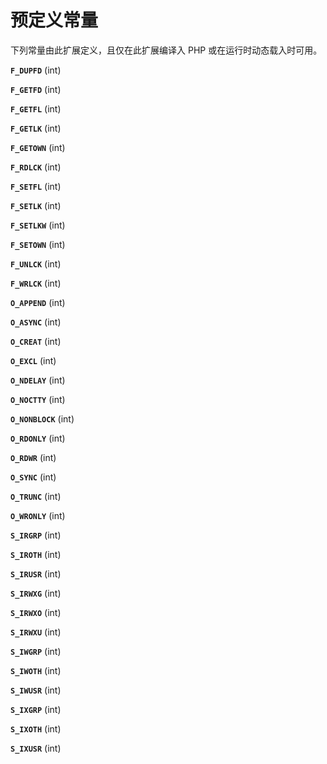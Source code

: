 预定义常量
==========

下列常量由此扩展定义，且仅在此扩展编译入 PHP 或在运行时动态载入时可用。

**`F_DUPFD`** (<span class="type">int</span>)  

**`F_GETFD`** (<span class="type">int</span>)  

**`F_GETFL`** (<span class="type">int</span>)  

**`F_GETLK`** (<span class="type">int</span>)  

**`F_GETOWN`** (<span class="type">int</span>)  

**`F_RDLCK`** (<span class="type">int</span>)  

**`F_SETFL`** (<span class="type">int</span>)  

**`F_SETLK`** (<span class="type">int</span>)  

**`F_SETLKW`** (<span class="type">int</span>)  

**`F_SETOWN`** (<span class="type">int</span>)  

**`F_UNLCK`** (<span class="type">int</span>)  

**`F_WRLCK`** (<span class="type">int</span>)  

**`O_APPEND`** (<span class="type">int</span>)  

**`O_ASYNC`** (<span class="type">int</span>)  

**`O_CREAT`** (<span class="type">int</span>)  

**`O_EXCL`** (<span class="type">int</span>)  

**`O_NDELAY`** (<span class="type">int</span>)  

**`O_NOCTTY`** (<span class="type">int</span>)  

**`O_NONBLOCK`** (<span class="type">int</span>)  

**`O_RDONLY`** (<span class="type">int</span>)  

**`O_RDWR`** (<span class="type">int</span>)  

**`O_SYNC`** (<span class="type">int</span>)  

**`O_TRUNC`** (<span class="type">int</span>)  

**`O_WRONLY`** (<span class="type">int</span>)  

**`S_IRGRP`** (<span class="type">int</span>)  

**`S_IROTH`** (<span class="type">int</span>)  

**`S_IRUSR`** (<span class="type">int</span>)  

**`S_IRWXG`** (<span class="type">int</span>)  

**`S_IRWXO`** (<span class="type">int</span>)  

**`S_IRWXU`** (<span class="type">int</span>)  

**`S_IWGRP`** (<span class="type">int</span>)  

**`S_IWOTH`** (<span class="type">int</span>)  

**`S_IWUSR`** (<span class="type">int</span>)  

**`S_IXGRP`** (<span class="type">int</span>)  

**`S_IXOTH`** (<span class="type">int</span>)  

**`S_IXUSR`** (<span class="type">int</span>)  
